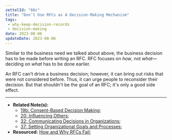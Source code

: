 ```yaml
---
zettelId: "66c"
title: "Don't Use RFCs as A Decision-Making Mechanism"
tags:
 - why-keep-decision-records
 - decision-making
date: 2023-08-06
updateDate: 2023-08-06
---
```


Similar to the business need we talked about above, the business decision has to be made before writing an RFC. RFC focuses on *how*, not *what*—deciding on *what* has to be done earlier.

An RFC can't drive a business decision; however, it can bring out risks that were not considered before. Thus, it can urge people to reconsider their decision. But that shouldn't be the goal of an RFC; it's only a good side effect.

---

- **Related Note(s):**
  - [19b: Consent-Based Decision Making](/notes/19b/);
  - [20: Influencing Others](/notes/20/);
  - [32: Communicating Decisions in Organizations](/notes/32/);
  - [37: Setting Organizational Goals and Processes](/notes/37/);
- **Resourced:** [How and Why RFCs Fail](/how-and-why-rfcs-fail/);
